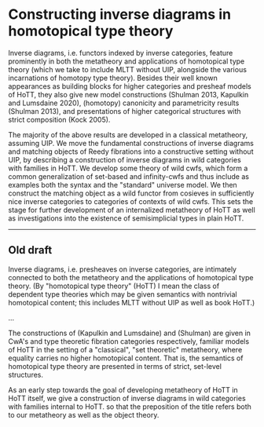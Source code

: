 Constructing inverse diagrams in homotopical type theory
========================================================

Inverse diagrams, i.e. functors indexed by inverse categories, feature prominently in both the metatheory and applications of homotopical type theory (which we take to include MLTT without UIP, alongside the various incarnations of homotopy type theory). Besides their well known appearances as building blocks for higher categories and presheaf models of HoTT, they also give new model constructions (Shulman 2013, Kapulkin and Lumsdaine 2020), (homotopy) canonicity and parametricity results (Shulman 2013), and presentations of higher categorical structures with strict composition (Kock 2005).

The majority of the above results are developed in a classical metatheory, assuming UIP. We move the fundamental constructions of inverse diagrams and matching objects of Reedy fibrations into a constructive setting without UIP, by describing a construction of inverse diagrams in wild categories with families in HoTT. We develop some theory of wild cwfs, which form a common generalization of set-based and infinity-cwfs and thus include as examples both the syntax and the "standard" universe model. We then construct the matching object as a wild functor from cosieves in sufficiently nice inverse categories to categories of contexts of wild cwfs. This sets the stage for further development of an internalized metatheory of HoTT as well as investigations into the existence of semisimplicial types in plain HoTT.

----------------------------------------------------------------

Old draft
---------

Inverse diagrams, i.e. presheaves on inverse categories, are intimately connected to both the metatheory and the applications of homotopical type theory.
(By "homotopical type theory" (HoTT) I mean the class of dependent type theories which may be given semantics with nontrivial homotopical content; this includes MLTT without UIP as well as book HoTT.)

...

The constructions of (Kapulkin and Lumsdaine) and (Shulman) are given in CwA's and type theoretic fibration categories respectively, familiar models of HoTT in the setting of a "classical", "set theoretic" metatheory, where equality carries no higher homotopical content.
That is, the semantics of homotopical type theory are presented in terms of strict, set-level structures.

As an early step towards the goal of developing metatheory of HoTT in HoTT itself, we give a construction of inverse diagrams in wild categories with families internal to HoTT.
so that the preposition of the title refers both to our metatheory as well as the object theory.
